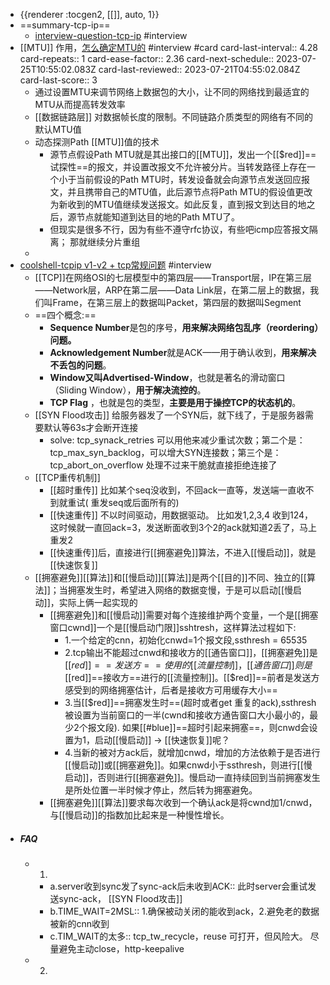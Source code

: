 - {{renderer :tocgen2, [[]], auto, 1}}
- ==summary-tcp-ip==
	- [interview-question-tcp-ip](https://static.kancloud.cn/qq5202056/gomianshi/2657252) #interview  <a class="alg-hard"></a>
- [[MTU]] 作用，[怎么确定MTU的](https://info.support.huawei.com/info-finder/encyclopedia/zh/MTU.html) #interview #card
  card-last-interval:: 4.28
  card-repeats:: 1
  card-ease-factor:: 2.36
  card-next-schedule:: 2023-07-25T10:55:02.083Z
  card-last-reviewed:: 2023-07-21T04:55:02.084Z
  card-last-score:: 3
	- 通过设置MTU来调节网络上数据包的大小，让不同的网络找到最适宜的MTU从而提高转发效率
	- [[数据链路层]] 对数据帧长度的限制。不同链路介质类型的网络有不同的默认MTU值
	- 动态探测Path [[MTU]]值的技术
		- 源节点假设Path MTU就是其出接口的[[MTU]]，发出一个[[$red]]==试探性==的报文，并设置改报文不允许被分片。当转发路径上存在一个小于当前假设的Path MTU时，转发设备就会向源节点发送回应报文，并且携带自己的MTU值，此后源节点将Path MTU的假设值更改为新收到的MTU值继续发送报文。如此反复，直到报文到达目的地之后，源节点就能知道到达目的地的Path MTU了。
		- 但现实是很多不行，因为有些不遵守rfc协议，有些吧icmp应答报文隔离； 那就继续分片重组
	-
- [coolshell-tcpip v1-v2 + tcp常规问题](https://coolshell.cn/articles/11564.html) #interview
	- [[TCP]]在网络OSI的七层模型中的第四层——Transport层，IP在第三层——Network层，ARP在第二层——Data Link层，在第二层上的数据，我们叫Frame，在第三层上的数据叫Packet，第四层的数据叫Segment
	- ==四个概念:==
		- **Sequence Number**是包的序号，**用来解决网络包乱序（reordering）问题。**
		- **Acknowledgement Number**就是ACK——用于确认收到，**用来解决不丢包的问题**。
		- **Window又叫Advertised-Window**，也就是著名的滑动窗口（Sliding Window），**用于解决流控的**。
		- **TCP Flag** ，也就是包的类型，**主要是用于操控TCP的状态机的**。
	- [[SYN Flood攻击]] <span class="subw8">给服务器发了一个SYN后，就下线了，于是服务器需要默认等63s才会断开连接</span>
		- solve:  <span class="subw8 blue">tcp_synack_retries 可以用他来减少重试次数；第二个是：tcp_max_syn_backlog，可以增大SYN连接数；第三个是：tcp_abort_on_overflow 处理不过来干脆就直接拒绝连接了</span>
	- [[TCP重传机制]]
		- [[超时重传]] 比如某个seq没收到，不回ack一直等，发送端一直收不到就重试( 重发seq或后面所有的)
		- [[快速重传]] 不以时间驱动，用数据驱动。  比如发1,2,3,4 收到124，这时候就一直回ack=3，发送断面收到3个2的ack就知道2丢了，马上重发2
		- [[快速重传]]后，直接进行[[拥塞避免]]算法，不进入[[慢启动]]，就是[[快速恢复]]
	- [[拥塞避免]][[算法]]和[[慢启动]][[算法]]是两个[[目的]]不同、独立的[[算法]]；当拥塞发生时，希望进入网络的数据变慢，于是可以启动[[慢启动]]，实际上俩一起实现的
		- [[拥塞避免]]和[[慢启动]]需要对每个连接维护两个变量，一个是[[拥塞窗口cwnd]]一个是[[慢启动门限]]sshtresh，这样算法过程如下:
			- 1.一个给定的cnn，初始化cnwd=1个报文段,ssthresh = 65535
			- 2.tcp输出不能超过cnwd和接收方的[[通告窗口]]，[[拥塞避免]]是[[$red]]==发送方==使用的[[流量控制]]，[[通告窗口]]则是[[$red]]==接收方==进行的[[流量控制]]。[[$red]]==前者是发送方感受到的网络拥塞估计，后者是接收方可用缓存大小==
			- 3.当[[$red]]==拥塞发生时==(超时或者get 重复的ack),ssthresh被设置为当前窗口的一半(cwnd和接收方通告窗口大小最小的，最少2个报文段). 如果[[#blue]]==超时引起来拥塞==，则cnwd会设置为1，启动[[慢启动]]  -> [[快速恢复]]呢？
			- 4.当新的被对方ack后，就增加cnwd，增加的方法依赖于是否进行[[慢启动]]或[[拥塞避免]]。如果cnwd小于ssthresh，则进行[[慢启动]]，否则进行[[拥塞避免]]。慢启动一直持续回到当前拥塞发生是所处位置一半时候才停止，然后转为拥塞避免。
		- [[拥塞避免]][[算法]]要求每次收到一个确认ack是将cwnd加1/cnwd，与[[慢启动]]的指数加比起来是一种慢性增长。
- ##### FAQ
	- 1.
		- a.server收到sync发了sync-ack后未收到ACK:: 此时server会重试发送sync-ack， [[SYN Flood攻击]]
		- b.TIME_WAIT=2MSL:: 1.确保被动关闭的能收到ack，2.避免老的数据被新的cnn收到
		- c.TIM_WAIT的太多:: tcp_tw_recycle，reuse 可打开，但风险大。  尽量避免主动close，http-keepalive
	- 2.